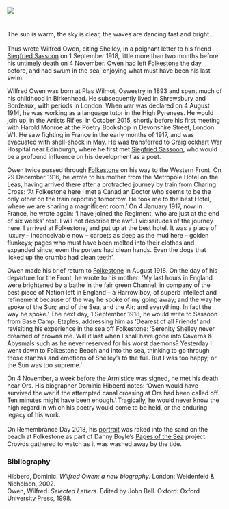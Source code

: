 <a href="https://juncture-digital.org"><img src="https://juncture-digital.org/images/ve-button.png"></a>
<param ve-config title="Wilfred Owen" author="Jeremy Page" layout="vtl" banner="https://upload.wikimedia.org/wikipedia/commons/0/06/Folkestone%2C_East_Pier_-_geograph.org.uk_-_3192400.jpg" label="Folkestone, East Pier" attribution="Helmut Zozmann" license="CC BY-SA 2.0">

<param ve-entity eid=“Q2051722” aliases=“Yalding”>

#

The sun is warm, the sky is clear, the waves are dancing fast and bright…
<br><br>
Thus wrote Wilfred Owen, citing Shelley, in a poignant letter to his friend [Siegfried Sassoon](/20c/20c-sassoon-biography) on 1 September 1918, little more than two months before his untimely death on 4 November. Owen had left [Folkestone](/20c/20c-folkestone-ww1) the day before, and had swum in the sea, enjoying what must have been his last swim.
<param ve-image url="https://upload.wikimedia.org/wikipedia/commons/e/ea/Wilfred_Owen.png" label="Portrait of Wilfred Owen, found in a collection of his poems from 1920" attribution="Unknown author, Public domain, via Wikimedia Commons">

Wilfred Owen was born at Plas Wilmot, Oswestry in 1893 and spent much of his childhood in Birkenhead. He subsequently lived in Shrewsbury and Bordeaux, with periods in London. When war was declared on 4 August 1914, he was working as a language tutor in the High Pyrenees. He would join up, in the Artists Rifles, in October 2015, shortly before his first meeting with Harold Monroe at the Poetry Bookshop in Devonshire Street, London W1. He saw fighting in France in the early months of 1917, and was evacuated with shell-shock in May. He was transferred to Craiglockhart War Hospital near Edinburgh, where he first met [Siegfried Sassoon](20c/20c-sassoon-biography), who would be a profound influence on his development as a poet.
<param ve-image url="https://upload.wikimedia.org/wikipedia/commons/0/0b/Siegfried_Sassoon_by_George_Charles_Beresford_%281915%29.jpg" label="Siegfried Sassoon" attribution="George Charles Beresford, Public domain, via Wikimedia Commons">

Owen twice passed through [Folkestone](/20c/20c-folkestone-ww1) on his way to the Western Front. On 29 December 1916, he wrote to his mother from the <span data-mouseover-image-zoomto="129,611,463,298">Metropole Hotel</span> on the Leas, having arrived there after a protracted journey by train from Charing Cross: ‘At Folkestone here I met a Canadian Doctor who seems to be the only other on the train reporting tomorrow. He took me to the best Hotel, where we are sharing a magnificent room.’ On 4 January 1917, now in France, he wrote again: ‘I have joined the Regiment, who are just at the end of six weeks’ rest. I will not describe the awful vicissitudes of the journey here. I arrived at Folkestone, and put up at the best hotel. It was a place of luxury – inconceivable now – carpets as deep as the mud here – golden flunkeys; pages who must have been melted into their clothes and expanded since; even the porters had clean hands. Even the dogs that licked up the crumbs had clean teeth’. 
<param ve-image url="https://stor.artstor.org/stor/99b7d20b-3896-4a2a-9f34-251e5ee6afb3" label="Folkestone Map in Ward and Lock Illustrated Guide Book, 1928" attribution="Kent Maps Online">

Owen made his brief return to [Folkestone](/20c/20c-folkestone-ww1) in August 1918. On the day of his departure for the Front, he wrote to his mother: ‘My last hours in England were brightened by a bathe in the fair green Channel, in company of the best piece of Nation left in England – a Harrow boy, of superb intellect and refinement because of the way he spoke of my going away; and the way he spoke of the Sun; and of the Sea, and the Air; and everything. In fact the way he spoke.’ The next day, 1 September 1918, he would write to Sassoon from Base Camp, Etaples, addressing him as ‘Dearest of all Friends’ and revisiting his experience in the sea off Folkestone: ‘Serenity Shelley never dreamed of crowns me. Will it last when I shall have gone into Caverns & Abysmals such as he never reserved for his worst daemons? Yesterday I went down to Folkestone Beach and into the sea, thinking to go through those stanzas and emotions of Shelley’s to the full. But I was too happy, or the Sun was too supreme.’
<param ve-image url="https://upload.wikimedia.org/wikipedia/commons/f/f3/The_Lees_-i.e.%2C_Leas-%2C_Folkestone%2C_England-LCCN2002696746.jpg" label="The Leas, Folkestone between 1890 and 1900" attribution="Photochrom Print Collection">

On 4 November, a week before the Armistice was signed, he met his death near Ors. His biographer Dominic Hibberd notes: ‘Owen would have survived the war if the attempted canal crossing at Ors had been called off. Ten minutes might have been enough.’ Tragically, he would never know the high regard in which his poetry would come to be held, or the enduring legacy of his work.
<br><br>
On Remembrance Day 2018, his [portrait](https://www.sandinyoureye.co.uk/pages-of-the-sea) was raked into the sand on the beach at Folkestone as part of Danny Boyle’s [Pages of the Sea](https://youtu.be/aMgUE2Lg79E) project. Crowds gathered to watch as it was washed away by the tide.
<param ve-image url="https://stor.artstor.org/stor/df3b9666-7ba5-4197-9ab8-a0223a7cb5aa" label="Road of Remembrance, Folkestone" attribution="Michelle Crowther">

### Bibliography
Hibberd, Dominic. _Wilfred Owen: a new biography_. London: Weidenfeld & Nicholson, 2002.   
Owen, Wilfred. _Selected Letters_. Edited by John Bell. Oxford: Oxford University Press, 1998.
